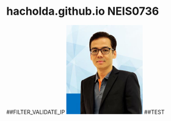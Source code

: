 # hacholda.github.io  NEIS0736
##FILTER_VALIDATE_IP
<img src="Chol3.jpg" style="width:200px;"/>
##TEST
